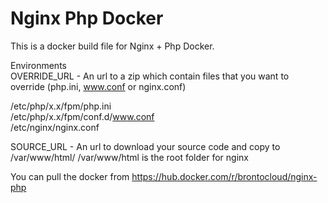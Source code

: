 # Nginx Php Docker

This is a docker build file for Nginx + Php Docker.

Environments<br>
OVERRIDE_URL - An url to a zip which contain files that you want to override (php.ini, www.conf or nginx.conf) 

/etc/php/x.x/fpm/php.ini<br>
/etc/php/x.x/fpm/conf.d/www.conf<br>
/etc/nginx/nginx.conf<br>

SOURCE_URL - An url to download your source code and copy to /var/www/html/
/var/www/html is the root folder for nginx

You can pull the docker from
https://hub.docker.com/r/brontocloud/nginx-php
